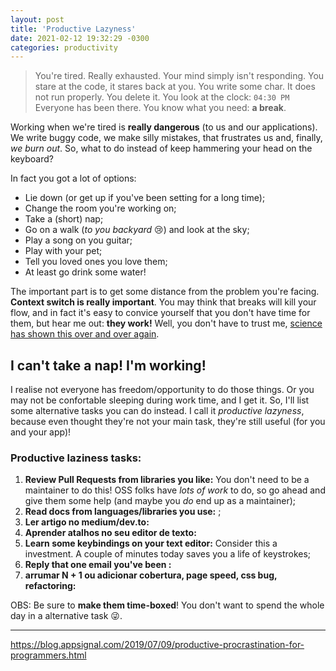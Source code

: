 ```yaml
---
layout: post
title: 'Productive Lazyness'
date: 2021-02-12 19:32:29 -0300
categories: productivity
---
```


> You're tired. Really exhausted. Your mind simply isn't responding. You stare at the code, it stares
> back at you. You write some char. It does not run properly. You delete it. You look at the clock: `04:30 PM`
> Everyone has been there. You know what you need: **a break**.

Working when we're tired is **really dangerous** (to us and our applications). We write buggy code,
we make silly mistakes, that frustrates us and, finally, _we burn out_. So, what to do instead of
keep hammering your head on the keyboard?

In fact you got a lot of options:

- Lie down (or get up if you've been setting for a long time);
- Change the room you're working on;
- Take a (short) nap;
- Go on a walk (_to you backyard_ 😢) and look at the sky;
- Play a song on you guitar;
- Play with your pet;
- Tell you loved ones you love them;
- At least go drink some water!

The important part is to get some distance from the problem you're facing. **Context switch is
really important**. You may think that breaks will kill your flow, and in fact it's easy to convice
yourself that you don't have time for them, but hear me out: **they work!** Well, you don't have to
trust me, [science has shown this over and over again][science].

## I can't take a nap! I'm working!

I realise not everyone has freedom/opportunity to do those things. Or you may not be confortable
sleeping during work time, and I get it. So, I'll list some alternative tasks you can do instead. I
call it _productive lazyness_, because even thought they're not your main task, they're still useful
(for you and your app)!

### Productive laziness tasks:

1. **Review Pull Requests from libraries you like:** You don't need to be a maintainer to do this! OSS folks have _lots of work_ to do, so go ahead and give them some help (and maybe you _do_ end up as a maintainer);
1. **Read docs from languages/libraries you use:** ;
1. **Ler artigo no medium/dev.to:**
1. **Aprender atalhos no seu editor de texto:**
1. **Learn some keybindings on your text editor:** Consider this a investment. A couple of minutes
   today saves you a life of keystrokes;
1. **Reply that one email you've been :**
1. **arrumar N + 1 ou adicionar cobertura, page speed, css bug, refactoring:**

OBS: Be sure to **make them time-boxed**! You don't want to spend the
whole day in a alternative task 😜.

---

https://blog.appsignal.com/2019/07/09/productive-procrastination-for-programmers.html

[science]: https://thewellbeingthesis.org.uk/foundations-for-success/importance-of-taking-breaks-and-having-other-interests/#:~:text=Taking%20breaks%20has%20been%20shown,and%20cardiovascular%20disease%20%5B2%5D.
